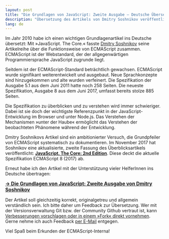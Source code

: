 ```yaml
---
layout: post
title: "Die Grundlagen von JavaScript: Zweite Ausgabe – Deutsche Übersetzung"
description: "Übersetzung des Artikels von Dmitry Soshnikov veröffentlicht"
lang: de
---
```


<p>Im Jahr 2010 habe ich einen wichtigen Grundlagenartikel ins Deutsche übersetzt: Mit »JavaScript. The Core.« fasste <a href="http://dmitrysoshnikov.com/">Dmitry Soshnikov</a> seine Artikelreihe über die Funktionsweise von ECMAScript zusammen. ECMAScript ist der Webstandard, der der allgegenwärtigen Programmiersprache JavaScript zugrunde liegt.</p>

<p>Seitdem ist der ECMAScript-Standard beträchtlich gewachsen. ECMAScript wurde signifikant weiterentwickelt und ausgebaut. Neue Sprachkonzepte sind hinzugekommen und alte wurden verfeinert. Die Spezifikation der Ausgabe 5.1 aus dem Juni 2011 hatte noch 258 Seiten. Die neueste Spezifikation, Ausgabe 8 aus dem Juni 2017, umfasst bereits stolze 885 Seiten.<p>

<p>Die Spezifikation zu überblicken und zu verstehen wird immer schwieriger. Dabei ist sie doch der wichtigste Referenzpunkt in der JavaScript-Entwicklung im Browser und unter Node.js. Das Verstehen der Mechanismen »unter der Haube« ermöglicht das Verstehen der beobachteten Phänomene während der Entwicklung.</p>

<p>Dmitry Soshnikovs Artikel sind ein ambitionierter Versuch, die Grundpfeiler von ECMAScript systematisch zu dokumentieren. Im November 2017 hat Soshnikov eine aktualisierte, zweite Fassung des Überblicksartikels veröffentlicht: <strong><a href="http://dmitrysoshnikov.com/ecmascript/javascript-the-core-2nd-edition/">JavaScript. The Core: 2nd Edition</a></strong>. Diese deckt die aktuelle Spezifikation ECMAScript 8 (2017) ab.</p>

<p>Erneut habe ich den Artikel mit der Unterstützung vieler HelferInnen ins Deutsche übertragen:</p>

<p><strong style="font-size: 1.1em"><a href="/javascript-core/2/">→ Die Grundlagen von JavaScript:
Zweite Ausgabe von Dmitry Soshnikov</a></strong></p>

<p>Der Artikel soll gleichzeitig korrekt, originalgetreu und allgemein verständlich sein. Ich bitte daher um Feedback zur Übersetzung. Wer mit der Versionsverwaltung Git bzw. der Community Github vertraut ist, kann <a href="http://github.com/molily/jscore-de">Verbesserungen vorschlagen oder in einem »Fork« direkt vornehmen</a>. Gerne nehme ich auch Feedback <a href="mailto:zapperlott@gmail.com">per E-Mail</a> entgegen.</p>

<p>Viel Spaß beim Erkunden der ECMAScript-Interna!</p>